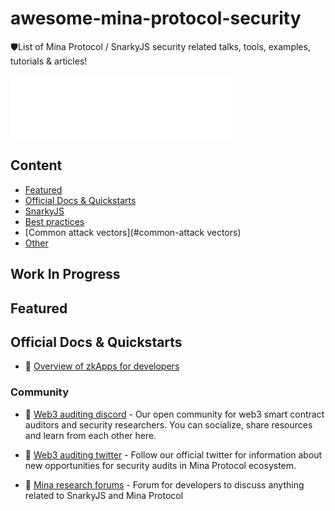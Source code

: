 # awesome-mina-protocol-security
🛡List of Mina Protocol / SnarkyJS security related talks, tools, examples, tutorials &amp; articles!

<a href="https://minaprotocol.com" target="_blank" rel="noopener noreferrer">
  <img src="images/mina_logo.svg" />
</a>

## Content

- [Featured](#featured)
- [Official Docs & Quickstarts](#official-docs--quickstarts)
- [SnarkyJS](#snarky-js)
- [Best practices](#best-practices)
- [Common attack vectors](#common-attack vectors)
- [Other](#other)

<!-- START content -->

## Work In Progress

## Featured


## Official Docs & Quickstarts

- 📖 [Overview of zkApps for developers](https://docs.minaprotocol.com/zkapps)

<!-- END content -->

### Community

- 🤵 [Web3 auditing discord](https://discord.com/invite/NBb7jqeJAN) - Our open community for web3 smart contract auditors and security researchers. You can socialize, share resources and learn from each other here.

- 🚀 [Web3 auditing twitter](https://twitter.com/WorkPodProject) - Follow our official twitter for information about new opportunities for security audits in Mina Protocol ecosystem.

- 📑 [Mina research forums](https://forums.minaprotocol.com) - Forum for developers to discuss anything related to SnarkyJS and Mina Protocol
